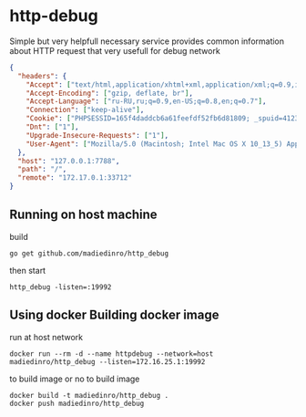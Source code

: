 # http-debug

Simple but very helpfull necessary service provides common information about HTTP request that very usefull for debug network


```json
{
  "headers": {
    "Accept": ["text/html,application/xhtml+xml,application/xml;q=0.9,image/webp,image/apng,*/*;q=0.8"],
    "Accept-Encoding": ["gzip, deflate, br"],
    "Accept-Language": ["ru-RU,ru;q=0.9,en-US;q=0.8,en;q=0.7"],
    "Connection": ["keep-alive"],
    "Cookie": ["PHPSESSID=165f4daddcb6a61feefdf52fb6d81809; _spuid=412362076355730023; uid=6385511270665158656"],
    "Dnt": ["1"],
    "Upgrade-Insecure-Requests": ["1"],
    "User-Agent": ["Mozilla/5.0 (Macintosh; Intel Mac OS X 10_13_5) AppleWebKit/537.36 (KHTML, like Gecko) Chrome/67.0.3396.99 Safari/537.36"]
  },
  "host": "127.0.0.1:7788",
  "path": "/",
  "remote": "172.17.0.1:33712"
}
```


## Running on host machine

build

```
go get github.com/madiedinro/http_debug
```

then start

```
http_debug -listen=:19992
```

## Using docker Building docker image

run at host network
```
docker run --rm -d --name httpdebug --network=host madiedinro/http_debug --listen=172.16.25.1:19992
```

to build image or no to build image

```
docker build -t madiedinro/http_debug .
docker push madiedinro/http_debug
```